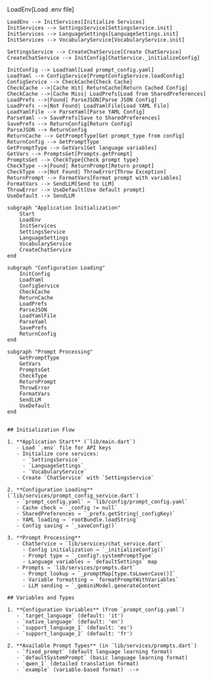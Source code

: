 <!-- # Prompt Flow Diagram

This diagram shows how the application loads and processes prompts before sending them to the LLM.

```mermaid
graph TD
    Start[main.dart] --> LoadEnv[Load .env file]
    LoadEnv --> InitServices[Initialize Services]
    InitServices --> SettingsService[SettingsService.init]
    InitServices --> LanguageSettings[LanguageSettings.init]
    InitServices --> VocabularyService[VocabularyService.init]
    
    SettingsService --> CreateChatService[Create ChatService]
    CreateChatService --> InitConfig[ChatService._initializeConfig]
    
    InitConfig --> LoadYaml[Load prompt_config.yaml]
    LoadYaml --> ConfigService[PromptConfigService.loadConfig]
    ConfigService --> CheckCache{Check Cache}
    CheckCache -->|Cache Hit| ReturnCache[Return Cached Config]
    CheckCache -->|Cache Miss| LoadPrefs[Load from SharedPreferences]
    LoadPrefs -->|Found| ParseJSON[Parse JSON Config]
    LoadPrefs -->|Not Found| LoadYamlFile[Load YAML File]
    LoadYamlFile --> ParseYaml[Parse YAML Config]
    ParseYaml --> SavePrefs[Save to SharedPreferences]
    SavePrefs --> ReturnConfig[Return Config]
    ParseJSON --> ReturnConfig
    ReturnCache --> GetPromptType[Get prompt_type from config]
    ReturnConfig --> GetPromptType
    GetPromptType --> GetVars[Get language variables]
    GetVars --> PromptsGet[Prompts.getPrompt]
    PromptsGet --> CheckType{Check prompt type}
    CheckType -->|Found| ReturnPrompt[Return prompt]
    CheckType -->|Not Found| ThrowError[Throw Exception]
    ReturnPrompt --> FormatVars[Format prompt with variables]
    FormatVars --> SendLLM[Send to LLM]
    ThrowError --> UseDefault[Use default prompt]
    UseDefault --> SendLLM

    subgraph "Application Initialization"
        Start
        LoadEnv
        InitServices
        SettingsService
        LanguageSettings
        VocabularyService
        CreateChatService
    end

    subgraph "Configuration Loading"
        InitConfig
        LoadYaml
        ConfigService
        CheckCache
        ReturnCache
        LoadPrefs
        ParseJSON
        LoadYamlFile
        ParseYaml
        SavePrefs
        ReturnConfig
    end

    subgraph "Prompt Processing"
        GetPromptType
        GetVars
        PromptsGet
        CheckType
        ReturnPrompt
        ThrowError
        FormatVars
        SendLLM
        UseDefault
    end
```

## Initialization Flow

1. **Application Start** (`lib/main.dart`)
   - Load `.env` file for API keys
   - Initialize core services:
     - `SettingsService`
     - `LanguageSettings`
     - `VocabularyService`
   - Create `ChatService` with `SettingsService`

2. **Configuration Loading** (`lib/services/prompt_config_service.dart`)
   - `prompt_config.yaml` → `lib/config/prompt_config.yaml`
   - Cache check → `_config != null`
   - SharedPreferences → `_prefs.getString(_configKey)`
   - YAML loading → `rootBundle.loadString`
   - Config saving → `_saveConfig()`

3. **Prompt Processing**
   - ChatService → `lib/services/chat_service.dart`
     - Config initialization → `_initializeConfig()`
     - Prompt type → `_config?.systemPromptType`
     - Language variables → `defaultSettings` map
   - Prompts → `lib/services/prompts.dart`
     - Prompt lookup → `_promptMap[type.toLowerCase()]`
     - Variable formatting → `formatPromptWithVariables`
     - LLM sending → `_geminiModel.generateContent`

## Variables and Types

1. **Configuration Variables** (from `prompt_config.yaml`)
   - `target_language` (default: 'it')
   - `native_language` (default: 'en')
   - `support_language_1` (default: 'es')
   - `support_language_2` (default: 'fr')

2. **Available Prompt Types** (in `lib/services/prompts.dart`)
   - `fixed_prompt` (default language learning format)
   - `defaultSystemPrompt` (basic language learning format)
   - `qwen_1` (detailed translation format)
   - `example` (variable-based format)  -->
